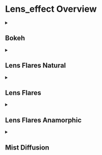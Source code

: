 # Lens_effect Overview

<details>
<summary><h2>Bokeh</h2></summary>


<h3>🔵 Label Name:</h3>
<code>bokeh</code>


<h3>📖 Definition:</h3>
Does the video feature soft, out-of-focus light orbs in the background, created by distant light sources and a shallow depth of field?

<details>
<summary><h4> Question (Definition)</h4></summary>

</details>

<details>
<summary><h4> Alternative Question</h4></summary>

- Are there visible out-of-focus light orbs in the background?

- Does the video contain a strong bokeh effect from distant lights?

- Are the background highlights blurred into soft circles?

- Is there a noticeable background blur with stylized bokeh?

- Does the scene feature dreamy or aesthetic light blurs?

- Are there distinct rounded bokeh lights in the composition?

- Is the shallow depth of field producing blurred circular highlights?

- Does the video emphasize soft, glowing light spots in the distance?

</details>

<details>
<summary><h4> Prompt (Definition)</h4></summary>

- The video features soft, out-of-focus light orbs in the background, created by distant light sources and a shallow depth of field.

</details>

<details>
<summary><h4> Alternative Prompt</h4></summary>

- A video showcasing beautiful bokeh effects with blurred light sources.

- A shot featuring soft, circular highlights due to shallow depth of field.

- A scene with dreamy, out-of-focus light spots.

- A sequence where background lights create a strong bokeh effect.

- A shot with blurred, glowing orbs from distant highlights.

- A composition emphasizing smooth, defocused lighting details.

- A video where background lights form aesthetic bokeh patterns.

- A shot where depth of field enhances the blurring of background lights.

</details>

<h4>🟢 Positive:</h4>
<code>self.lighting_setup.bokeh is True</code>

<h4>🔴 Negative:</h4>
<code>self.lighting_setup.bokeh is False</code>

</details>

<details>
<summary><h2>Lens Flares Natural</h2></summary>


<h3>🔵 Label Name:</h3>
<code>lens_flares_natural</code>


<h3>📖 Definition:</h3>
Does the video contain natural lens flares, appearing as bright circular or scattered artifacts caused by strong light sources interacting with the camera lens?

<details>
<summary><h4> Question (Definition)</h4></summary>

</details>

<details>
<summary><h4> Alternative Question</h4></summary>

- Are there noticeable bright streaks, rings, or orbs of light in the shot?

- Does the video feature regular lens flares as a visual effect?

- Is there a visible optical artifact caused by strong light hitting the lens?

- Do bright light sources create visible lens flare effects in the scene?

- Are there multiple circular or scattered light reflections in the shot?

- Does the video contain lens flares that appear as round or dispersed artifacts?

- Are regular lens flares present due to hard light sources affecting the camera?

- Does the video exhibit the characteristic glow of regular lens flares?

</details>

<details>
<summary><h4> Prompt (Definition)</h4></summary>

- The video contains natural lens flares, appearing as bright circular or scattered artifacts caused by strong light sources interacting with the camera lens.

</details>

<details>
<summary><h4> Alternative Prompt</h4></summary>

- A video featuring bright streaks, rings, or scattered regular lens flares.

- A scene where hard light sources create circular lens flare effects.

- A shot containing strong regular lens flares due to bright illumination.

- A sequence where lens flares appear as round or dispersed artifacts.

- A video with visible optical reflections from intense light sources.

- A composition where bright lights cause regular lens flare effects.

- A shot featuring prominent regular lens flares interacting with the camera lens.

- A video where strong light produces natural or intentional lens flares.

</details>

<h4>🟢 Positive:</h4>
<code>self.lighting_setup.lens_flares_regular is True</code>

<h4>🔴 Negative:</h4>
<code>self.lighting_setup.lens_flares_regular is False</code>

</details>

<details>
<summary><h2>Lens Flares</h2></summary>


<h3>🔵 Label Name:</h3>
<code>lens_flares</code>


<h3>📖 Definition:</h3>
Does the video contain lens flares?

<details>
<summary><h4> Question (Definition)</h4></summary>

</details>

<details>
<summary><h4> Alternative Question</h4></summary>

- Does the shot feature visible lens flares from bright light sources?

- Are there noticeable optical artifacts in the form of lens flares?

- Is the video affected by lens flares due to hard or directional lighting?

- Do strong light sources create circular or streak-like flare effects?

- Does the video contain anamorphic or regular lens flares?

- Are bright highlights producing lens flares in the shot?

- Does the scene showcase optical reflections or flare artifacts?

- Are lens flares present as bright or elongated streaks of light?

</details>

<details>
<summary><h4> Prompt (Definition)</h4></summary>

- The video contains lens flares.

</details>

<details>
<summary><h4> Alternative Prompt</h4></summary>

- A video featuring prominent lens flare effects.

- A shot where bright light sources create visible lens flares.

- A sequence containing strong light reflections resulting in lens flares.

- A video with bright or streaked optical lens flare artifacts.

- A shot where lens flares appear as scattered or elongated light effects.

- A scene showcasing dramatic lens flares from strong directional lighting.

- A composition where highlights interact with the lens to create optical flares.

- A video featuring both regular circular and anamorphic horizontal lens flares.

</details>

<h4>🟢 Positive:</h4>
<code>self.lens_flares is True</code>

<h4>🔴 Negative:</h4>
<code>self.lens_flares is False</code>

</details>

<details>
<summary><h2>Lens Flares Anamorphic</h2></summary>


<h3>🔵 Label Name:</h3>
<code>lens_flares_anamorphic</code>


<h3>📖 Definition:</h3>
Does the video contain anamorphic lens flares, appearing as bright, elongated streaks of light caused by strong light sources interacting with an anamorphic lens?

<details>
<summary><h4> Question (Definition)</h4></summary>

</details>

<details>
<summary><h4> Alternative Question</h4></summary>

- Are there prominent horizontal light streaks in the scene?

- Does the video feature anamorphic lens flare effects?

- Are bright light sources creating elongated lens flare streaks?

- Does the scene contain optical artifacts resembling horizontal beams?

- Is there a characteristic anamorphic lens flare visible in the shot?

- Does the video showcase stylized anamorphic light streaks across the frame?

- Are horizontal lens flares present due to strong directional lighting?

- Does the shot exhibit the signature elongated flares of an anamorphic lens?

</details>

<details>
<summary><h4> Prompt (Definition)</h4></summary>

- The video contains anamorphic lens flares, appearing as bright, elongated streaks of light caused by strong light sources interacting with an anamorphic lens.

</details>

<details>
<summary><h4> Alternative Prompt</h4></summary>

- A video featuring cinematic horizontal anamorphic lens flares.

- A shot where strong directional lighting creates elongated anamorphic flares.

- A scene showcasing characteristic anamorphic lens flare effects.

- A composition with extended horizontal anamorphic lens flare streaks.

- A video where light sources generate long, stylized anamorphic flares across the frame.

- A sequence where artificial lights produce elongated anamorphic optical streaks.

- A shot highlighting the dramatic light streaking effect of an anamorphic lens.

- A video where strong illumination interacts with the lens to create stretched-out anamorphic flares.

</details>

<h4>🟢 Positive:</h4>
<code>self.lighting_setup.lens_flares_anamorphic is True</code>

<h4>🔴 Negative:</h4>
<code>self.lighting_setup.lens_flares_anamorphic is False</code>

</details>

<details>
<summary><h2>Mist Diffusion</h2></summary>


<h3>🔵 Label Name:</h3>
<code>mist_diffusion</code>


<h3>📖 Definition:</h3>
Does the video use a mist diffusion filter to soften the image, reducing contrast and sharpness while creating a gentle, glowing effect?

<details>
<summary><h4> Question (Definition)</h4></summary>

</details>

<details>
<summary><h4> Alternative Question</h4></summary>

- Is there a soft, hazy glow over the entire scene?

- Does the video feature reduced sharpness and softened details?

- Is the lighting diffused to create a dreamy or ethereal effect?

- Does the scene appear as if it was shot through a mist filter?

- Are the contrast and edges subtly blurred throughout the shot?

- Does the video have a cinematic soft-glow effect applied?

- Is the lighting rendered with reduced clarity due to diffusion?

- Does the shot feature softened highlights and a glowing atmosphere?

</details>

<details>
<summary><h4> Prompt (Definition)</h4></summary>

- The video uses a mist diffusion filter to soften the image, reducing contrast and sharpness while creating a gentle, glowing effect.

</details>

<details>
<summary><h4> Alternative Prompt</h4></summary>

- A video with softened lighting and a glowing mist diffusion effect.

- A scene featuring reduced contrast and diffused edges.

- A shot with a cinematic soft-glow effect applied.

- A composition where lighting is hazy and atmospheric.

- A sequence that appears diffused and softly lit.

- A video where bright areas appear misty due to diffusion.

- A scene where a mist filter reduces image clarity for a dreamy effect.

- A shot where the lighting appears subtly blurred due to optical diffusion.

</details>

<h4>🟢 Positive:</h4>
<code>self.lighting_setup.mist_diffusion is True</code>

<h4>🔴 Negative:</h4>
<code>self.lighting_setup.mist_diffusion is False</code>

</details>
